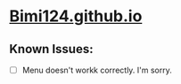 # [Bimi124.github.io](https://Bimi124.github.io)

## Known Issues:
 - [ ] Menu doesn't workk correctly. I'm sorry.
